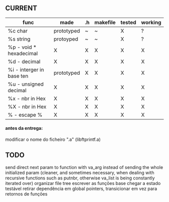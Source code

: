 
## CURRENT


|	func | made | .h | makefile | tested | working |
| --- | --- | --- | --- | --- | --- |
| %c char	| prototyped | ~ | ~ | X | ? |
| %s string	| protoyped | ~ | ~ | X | ? |
| %p - void * hexadecimal | X | X | X | X | X |
| %d - decimal	| X | X | X | X | X |
| %i - interger in base ten	| prototyped | X | X | X | X |
| %u - unsigned decimal	| X | X | X | X | X |
| %x - nbr in Hex	| X | X | X | X | X |
| %X - nbr in Hex	| X | X | X | X | X |
| % - escape %		| X | X | X | X | X |

#### antes da entrega: 
modificar o nome do ficheiro ".a"
(libftprintf.a)



## TODO
send direct next param to function with va_arg instead of sending the whole initialized param (cleaner, and sometimes necessary, when dealing with recursive functions such as putnbr, otherwise va_list is being constantly iterated over)
organizar file tree 
escrever as funções base 
chegar a estado testável 
retirar dependência em global pointers, transicionar em vez para retornos de funções 
